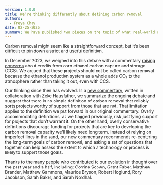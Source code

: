```yaml
---
version: 1.0.0
title: We’re thinking differently about defining carbon removal
authors:
  - Freya Chay
date: 02-25-2025
summary: We have published two pieces on the topic of what real-world activities should “count” as carbon removal. They reflect how our thinking on this topic has evolved over the last year and half of debate.
---
```


Carbon removal might seem like a straightforward concept, but it’s been difficult to pin down a strict and useful definition.

In December 2023, we weighed into this debate with a commentary [raising concerns](https://carbonplan.org/research/ethanol-cdr-claims) about credits from corn ethanol carbon capture and storage (CCS). We argued that these projects should not be called carbon removal because the ethanol production system as a whole adds CO₂ to the atmosphere rather than taking it out, even with CCS.

Our thinking since then has evolved. In a [new commentary](https://carbonplan.org/research/defining-good-cdr), written in collaboration with Zeke Hausfather, we summarize the ongoing debate and suggest that there is no simple definition of carbon removal that reliably sorts projects worthy of support from those that are not. That limitation applies to the definition we put forward in our original commentary. Overly accommodating definitions, as we flagged previously, risk justifying support for projects that don’t warrant it. On the other hand, overly conservative definitions discourage funding for projects that are key to developing the carbon removal capacity we’ll likely need long term. Instead of relying on imperfect lines in the sand, our new commentary recommends re-centering the long-term goals of carbon removal, and asking a set of questions that together can help assess the extent to which a technology or process is likely to support those goals.

Thanks to the many people who contributed to our evolution in thought over the past year and a half, including: Corrine Scown, Grant Faber, Matthew Brander, Matthew Gammons, Maurice Bryson, Robert Hoglund, Rory Jacobson, Sarah Baker, and Sarah Nordhal.
